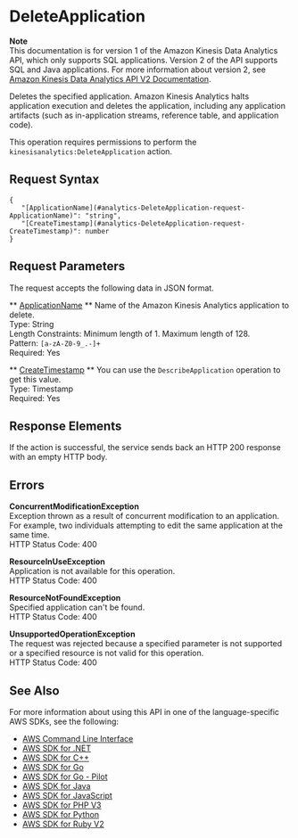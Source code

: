 # DeleteApplication<a name="API_DeleteApplication"></a>

**Note**  
This documentation is for version 1 of the Amazon Kinesis Data Analytics API, which only supports SQL applications\. Version 2 of the API supports SQL and Java applications\. For more information about version 2, see [Amazon Kinesis Data Analytics API V2 Documentation](/kinesisanalytics/latest/apiv2/Welcome.html)\.

Deletes the specified application\. Amazon Kinesis Analytics halts application execution and deletes the application, including any application artifacts \(such as in\-application streams, reference table, and application code\)\.

This operation requires permissions to perform the `kinesisanalytics:DeleteApplication` action\.

## Request Syntax<a name="API_DeleteApplication_RequestSyntax"></a>

```
{
   "[ApplicationName](#analytics-DeleteApplication-request-ApplicationName)": "string",
   "[CreateTimestamp](#analytics-DeleteApplication-request-CreateTimestamp)": number
}
```

## Request Parameters<a name="API_DeleteApplication_RequestParameters"></a>

The request accepts the following data in JSON format\.

 ** [ApplicationName](#API_DeleteApplication_RequestSyntax) **   <a name="analytics-DeleteApplication-request-ApplicationName"></a>
Name of the Amazon Kinesis Analytics application to delete\.  
Type: String  
Length Constraints: Minimum length of 1\. Maximum length of 128\.  
Pattern: `[a-zA-Z0-9_.-]+`   
Required: Yes

 ** [CreateTimestamp](#API_DeleteApplication_RequestSyntax) **   <a name="analytics-DeleteApplication-request-CreateTimestamp"></a>
 You can use the `DescribeApplication` operation to get this value\.   
Type: Timestamp  
Required: Yes

## Response Elements<a name="API_DeleteApplication_ResponseElements"></a>

If the action is successful, the service sends back an HTTP 200 response with an empty HTTP body\.

## Errors<a name="API_DeleteApplication_Errors"></a>

 **ConcurrentModificationException**   
Exception thrown as a result of concurrent modification to an application\. For example, two individuals attempting to edit the same application at the same time\.  
HTTP Status Code: 400

 **ResourceInUseException**   
Application is not available for this operation\.  
HTTP Status Code: 400

 **ResourceNotFoundException**   
Specified application can't be found\.  
HTTP Status Code: 400

 **UnsupportedOperationException**   
The request was rejected because a specified parameter is not supported or a specified resource is not valid for this operation\.   
HTTP Status Code: 400

## See Also<a name="API_DeleteApplication_SeeAlso"></a>

For more information about using this API in one of the language\-specific AWS SDKs, see the following:
+  [AWS Command Line Interface](https://docs.aws.amazon.com/goto/aws-cli/kinesisanalytics-2015-08-14/DeleteApplication) 
+  [AWS SDK for \.NET](https://docs.aws.amazon.com/goto/DotNetSDKV3/kinesisanalytics-2015-08-14/DeleteApplication) 
+  [AWS SDK for C\+\+](https://docs.aws.amazon.com/goto/SdkForCpp/kinesisanalytics-2015-08-14/DeleteApplication) 
+  [AWS SDK for Go](https://docs.aws.amazon.com/goto/SdkForGoV1/kinesisanalytics-2015-08-14/DeleteApplication) 
+  [AWS SDK for Go \- Pilot](https://docs.aws.amazon.com/goto/SdkForGoPilot/kinesisanalytics-2015-08-14/DeleteApplication) 
+  [AWS SDK for Java](https://docs.aws.amazon.com/goto/SdkForJava/kinesisanalytics-2015-08-14/DeleteApplication) 
+  [AWS SDK for JavaScript](https://docs.aws.amazon.com/goto/AWSJavaScriptSDK/kinesisanalytics-2015-08-14/DeleteApplication) 
+  [AWS SDK for PHP V3](https://docs.aws.amazon.com/goto/SdkForPHPV3/kinesisanalytics-2015-08-14/DeleteApplication) 
+  [AWS SDK for Python](https://docs.aws.amazon.com/goto/boto3/kinesisanalytics-2015-08-14/DeleteApplication) 
+  [AWS SDK for Ruby V2](https://docs.aws.amazon.com/goto/SdkForRubyV2/kinesisanalytics-2015-08-14/DeleteApplication) 